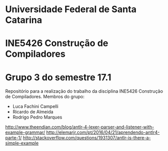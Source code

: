 # Universidade Federal de Santa Catarina
# INE5426 Construção de Compiladores
# Grupo 3 do semestre 17.1

Repositório para a realização do trabalho da disciplina INE5426 Construção de Compiladores.
Membros do grupo:
- Luca Fachini Campelli
- Ricardo de Almeida
- Rodrigo Pedro Marques

http://www.theendian.com/blog/antlr-4-lexer-parser-and-listener-with-example-grammar/
http://elemarjr.com/pt/2016/04/21/aprendendo-antlr4-parte-1/
http://stackoverflow.com/questions/1931307/antlr-is-there-a-simple-example
